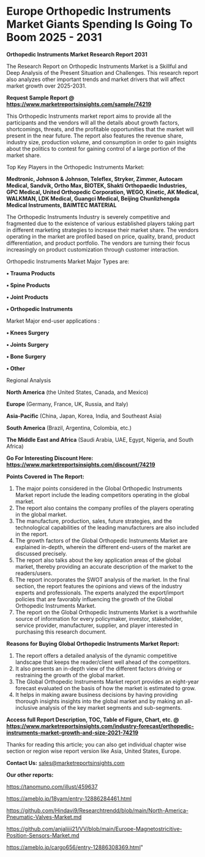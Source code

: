# Europe Orthopedic Instruments Market Giants Spending Is Going To Boom 2025 - 2031

<strong>Orthopedic Instruments Market Research Report 2031</strong>

The Research Report on Orthopedic Instruments Market is a Skillful and Deep Analysis of the Present Situation and Challenges. This research report also analyzes other important trends and market drivers that will affect market growth over 2025-2031.

<strong>Request Sample Report @ <a href=https://www.marketreportsinsights.com/sample/74219>https://www.marketreportsinsights.com/sample/74219</a></strong>

This Orthopedic Instruments market report aims to provide all the participants and the vendors will all the details about growth factors, shortcomings, threats, and the profitable opportunities that the market will present in the near future. The report also features the revenue share, industry size, production volume, and consumption in order to gain insights about the politics to contest for gaining control of a large portion of the market share.

Top Key Players in the Orthopedic Instruments Market:

<strong>Medtronic, Johnson & Johnson, Teleflex, Stryker, Zimmer, Autocam Medical, Sandvik, Ortho Max, BIOTEK, Shakti Orthopaedic Industries, GPC Medical, United Orthopedic Corporation, WEGO, Kinetic, AK Medical, WALKMAN, LDK Medical, Guangci Medical, Beijing Chunlizhengda Medical Instruments, BAIMTEC MATERIAL</strong>

The Orthopedic Instruments Industry is severely competitive and fragmented due to the existence of various established players taking part in different marketing strategies to increase their market share. The vendors operating in the market are profiled based on price, quality, brand, product differentiation, and product portfolio. The vendors are turning their focus increasingly on product customization through customer interaction.

Orthopedic Instruments Market Major Types are:

<strong>• Trauma Products

• Spine Products

• Joint Products

• Orthopedic Instruments</strong>

Market Major end-user applications :

<strong>• Knees Surgery

• Joints Surgery

• Bone Surgery

• Other</strong>

Regional Analysis

</u><strong><b>North America</b></strong> (the United States, Canada, and Mexico)

<strong><b>Europe </b></strong>(Germany, France, UK, Russia, and Italy)

<strong><b>Asia-Pacific</b></strong> (China, Japan, Korea, India, and Southeast Asia)

<strong><b>South America</b></strong> (Brazil, Argentina, Colombia, etc.)

<strong><b>The Middle East and Africa</b></strong> (Saudi Arabia, UAE, Egypt, Nigeria, and South Africa)

<strong>Go For Interesting Discount Here: <a href=https://www.marketreportsinsights.com/discount/74219>https://www.marketreportsinsights.com/discount/74219</a></strong>

<strong>Points Covered in The Report:</strong>
<ol>
  <li>The major points considered in the Global Orthopedic Instruments Market report include the leading competitors operating in the global market.</li>
  <li>The report also contains the company profiles of the players operating in the global market.</li>
  <li>The manufacture, production, sales, future strategies, and the technological capabilities of the leading manufacturers are also included in the report.</li>
  <li>The growth factors of the Global Orthopedic Instruments Market are explained in-depth, wherein the different end-users of the market are discussed precisely.</li>
  <li>The report also talks about the key application areas of the global market, thereby providing an accurate description of the market to the readers/users.</li>
  <li>The report incorporates the SWOT analysis of the market. In the final section, the report features the opinions and views of the industry experts and professionals. The experts analyzed the export/import policies that are favorably influencing the growth of the Global Orthopedic Instruments Market.</li>
  <li>The report on the Global Orthopedic Instruments Market is a worthwhile source of information for every policymaker, investor, stakeholder, service provider, manufacturer, supplier, and player interested in purchasing this research document.</li>
</ol>
<strong>Reasons for Buying Global Orthopedic Instruments Market Report:</strong>

<ol>
  <li>The report offers a detailed analysis of the dynamic competitive landscape that keeps the reader/client well ahead of the competitors.</li>
  <li>It also presents an in-depth view of the different factors driving or restraining the growth of the global market.</li>
  <li>The Global Orthopedic Instruments Market report provides an eight-year forecast evaluated on the basis of how the market is estimated to grow.</li>
  <li>It helps in making aware business decisions by having providing thorough insights insights into the global market and by making an all-inclusive analysis of the key market segments and sub-segments.</li>
</ol>
<strong>Access full Report Description, TOC, Table of Figure, Chart, etc. @ <a href=https://www.marketreportsinsights.com/industry-forecast/orthopedic-instruments-market-growth-and-size-2021-74219>https://www.marketreportsinsights.com/industry-forecast/orthopedic-instruments-market-growth-and-size-2021-74219</a></strong>


Thanks for reading this article; you can also get individual chapter wise section or region wise report version like Asia, United States, Europe.

<strong>Contact Us:</strong>
sales@marketreportsinsights.com

<strong>Our other reports:</strong>

<a href=https://tanomuno.com/illust/459637>https://tanomuno.com/illust/459637</a>

<a href=https://ameblo.jp/18yam/entry-12886284461.html>https://ameblo.jp/18yam/entry-12886284461.html</a>

<a href=https://github.com/Hindavi9/Researchtrendd/blob/main/North-America-Pneumatic-Valves-Market.md>https://github.com/Hindavi9/Researchtrendd/blob/main/North-America-Pneumatic-Valves-Market.md</a>

<a href=https://github.com/anjaliiii21/VV/blob/main/Europe-Magnetostricitive-Position-Sensors-Market.md>https://github.com/anjaliiii21/VV/blob/main/Europe-Magnetostricitive-Position-Sensors-Market.md</a>

<a href=https://ameblo.jp/cargo656/entry-12886308369.html>https://ameblo.jp/cargo656/entry-12886308369.html</a>"
